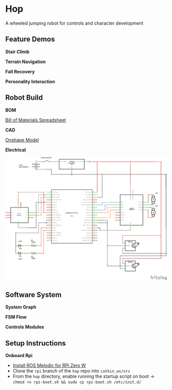 # Hop

A wheeled jumping robot for controls and character development

## Feature Demos

**Stair Climb**

**Terrain Navigation**

**Fall Recovery**

**Personality Interaction**

## Robot Build

**BOM**

[Bill of Materials Spreadsheet](https://docs.google.com/spreadsheets/d/1hSjXVyd_R7ku4igwh2TApJvZMaHaLdp0xNJVG1NKjF0/edit?usp=sharing)

**CAD**

[Onshape Model](https://cad.onshape.com/documents/d1510b7142eb756e40f1872d/w/890ef46705dcc90d9613f34d/e/74d313fd2036cc921f86eb4a)

**Electrical**

![Schematic Image](https://github.com/kghite/hop/blob/master/docs/hop_schematic.png?raw=true)

## Software System

**System Graph**

**FSM Flow**

**Controls Modules**

## Setup Instructions

**Onboard Rpi**

* [Install ROS Melodic for RPi Zero W](https://labs.fpv.umb.sk/ros/)
* Clone the `rpi` branch of the `hop` repo into `catkin_ws/src`
* From the `hop` directory, enable running the startup script on boot -> `chmod +x rpi-boot.sh && sudo cp rpi-boot.sh /etc/init.d/`
